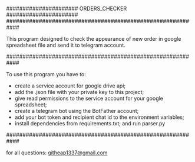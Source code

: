 ###################### ORDERS_CHECKER ######################
############################################################

This program designed to check the appearance of new order
in google spreadsheet file and send it to telegram account.

############################################################

To use this program you have to:
* create a service account for google drive api;
* add the .json file with your private key to this project;
* give read permissions to the service account for your
google spreadsheet;
* create a telegram bot using the BotFather account;
* add your bot token and recipient chat id to the environment
variables;
* install dependencies from requirements.txt;
and run parser.py

############################################################

for all questions: githeap1337@gmail.com
